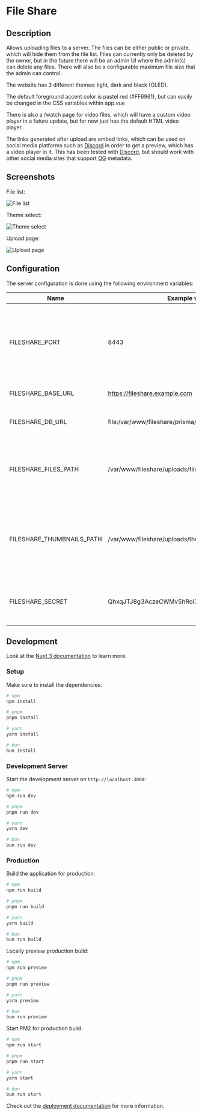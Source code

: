 # File Share

## Description

Allows uploading files to a server.
The files can be either public or private,
which will hide them from the file list.
Files can currently only be deleted by the owner,
but in the future there will be an admin UI where the admin(s) can delete any files.
There will also be a configurable maximum file size that the admin can control.

The website has 3 different themes: light, dark and black (OLED).

The default foreground accent color is pastel red (#FF6961),
but can easily be changed in the CSS variables within app.vue

There is also a /watch page for video files,
which will have a custom video player in a future update,
but for now just has the default HTML video player.

The links generated after upload are embed links,
which can be used on social media platforms such as [Discord](https://discord.com/) in order to get a preview,
which has a video player in it. This has been tested with [Discord](https://discord.com/),
but should work with other social media sites that support [OG](https://ogp.me/) metadata.

## Screenshots

File list:

![File list](screenshots/file-list.png)

Theme select:

![Theme select](screenshots/theme-select.png)

Upload page:

![Upload page](screenshots/upload.png)

## Configuration

The server configuration is done using the following environment variables:

| Name                      | Example value                                | Description                                                                               |
| ------------------------- | -------------------------------------------- | ----------------------------------------------------------------------------------------- |
| FILESHARE_PORT            | 8443                                         | The port that the application is hosted on (the reverse proxy should point to this port)  |
| FILESHARE_BASE_URL        | https://fileshare.example.com                | The public URL for the website                                                            |
| FILESHARE_DB_URL          | file:/var/www/fileshare/prisma/fileshare.db  | Absolute file URL to the SQLite file                                                      |
| FILESHARE_FILES_PATH      | /var/www/fileshare/uploads/files             | Absolute file path, which is used as the destination for uploaded files                   |
| FILESHARE_THUMBNAILS_PATH | /var/www/fileshare/uploads/thumbnails        | Absolute file path, which is used as the destination for the thumbnails of uploaded files |
| FILESHARE_SECRET          | QhxqJTJ8g3AczeCWMv5hRoIXpuLvSXb+shzNqlw4xr0= | A long random value that is used to encrypt sessions                                      |

## Development

Look at the [Nuxt 3 documentation](https://nuxt.com/docs/getting-started/introduction) to learn more.

### Setup

Make sure to install the dependencies:

```bash
# npm
npm install

# pnpm
pnpm install

# yarn
yarn install

# bun
bun install
```

### Development Server

Start the development server on `http://localhost:3000`:

```bash
# npm
npm run dev

# pnpm
pnpm run dev

# yarn
yarn dev

# bun
bun run dev
```

### Production

Build the application for production:

```bash
# npm
npm run build

# pnpm
pnpm run build

# yarn
yarn build

# bun
bun run build
```

Locally preview production build:

```bash
# npm
npm run preview

# pnpm
pnpm run preview

# yarn
yarn preview

# bun
bun run preview
```

Start PM2 for production build:

```bash
# npm
npm run start

# pnpm
pnpm run start

# yarn
yarn start

# bun
bun run start
```

Check out the [deployment documentation](https://nuxt.com/docs/getting-started/deployment) for more information.
